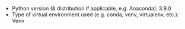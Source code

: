 -   Python version (& distribution if applicable, e.g. Anaconda): 3.9.0
-   Type of virtual environment used (e.g. conda, venv, virtualenv, etc.): Venv